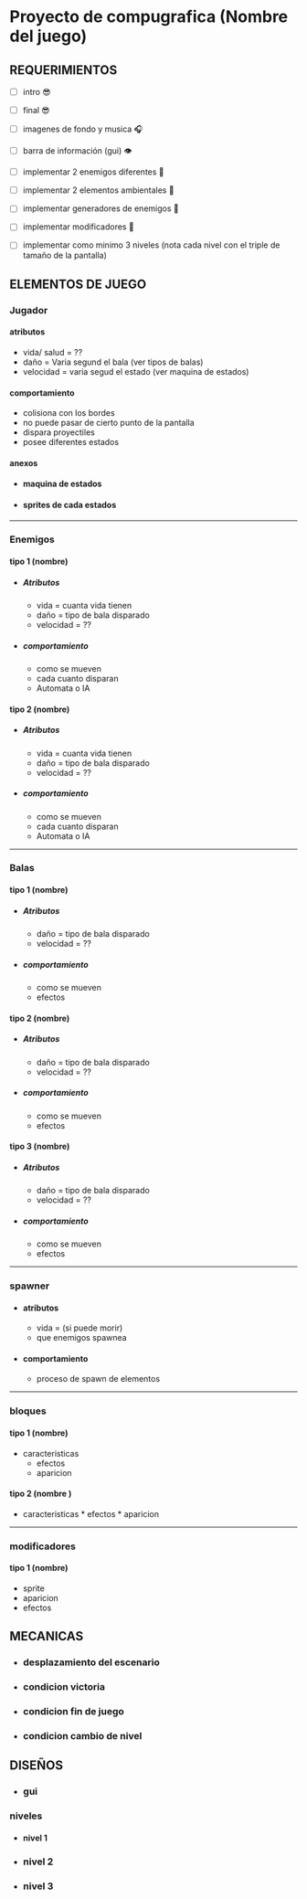 # Proyecto de compugrafica (Nombre del juego)

## REQUERIMIENTOS

* [ ] intro :sunglasses:

* [ ] final :sunglasses:

* [ ] imagenes de fondo y musica :headphones:

* [ ] barra de información (gui) :eye:

* [ ] implementar 2 enemigos diferentes :space_invader: 

* [ ] implementar 2 elementos ambientales :seedling:

* [ ] implementar generadores de enemigos :anger:

* [ ] implementar modificadores :dizzy:

* [ ] implementar como minimo 3 niveles (nota cada nivel con el triple de tamaño de la pantalla)

## ELEMENTOS DE JUEGO

### Jugador

#### atributos

* vida/ salud = ??
* daño = Varia segund el bala (ver tipos de balas)
* velocidad = varia segud el estado (ver maquina de estados)

#### comportamiento

* colisiona con los bordes
* no puede pasar de cierto punto de la pantalla
* dispara proyectiles
* posee diferentes estados

#### anexos

* #### maquina de estados

* #### sprites de cada estados

---

### Enemigos

#### tipo 1 (nombre)

* ##### Atributos

  * vida = cuanta vida tienen
  * daño = tipo de bala disparado
  * velocidad = ??

* ##### comportamiento

  * como se mueven
  * cada cuanto disparan
  * Automata o IA

#### tipo 2 (nombre)

* ##### Atributos

  * vida = cuanta vida tienen
  * daño = tipo de bala disparado
  * velocidad = ??

* ##### comportamiento

  * como se mueven
  * cada cuanto disparan
  * Automata o IA

---

### Balas

#### tipo 1 (nombre)

* ##### Atributos

  * daño = tipo de bala disparado
  * velocidad = ??

* ##### comportamiento

  * como se mueven
  * efectos

#### tipo 2 (nombre)

* ##### Atributos

  * daño = tipo de bala disparado
  * velocidad = ??

* ##### comportamiento

  * como se mueven
  * efectos

#### tipo 3 (nombre)

* ##### Atributos

  * daño = tipo de bala disparado
  * velocidad = ??

* ##### comportamiento

  * como se mueven
  * efectos
-----

### spawner

  * #### atributos
    * vida = (si puede morir)
    * que enemigos spawnea

  * #### comportamiento 
    * proceso de spawn de elementos
----

### bloques

#### tipo 1 (nombre)

  * caracteristicas
    * efectos
    * aparicion

#### tipo 2 (nombre )
  *  caracteristicas
    * efectos
    * aparicion

----

### modificadores

#### tipo 1 (nombre)
  * sprite
  * aparicion
  * efectos


## MECANICAS

* ### desplazamiento del escenario

* ### condicion victoria

* ### condicion fin de juego

* ### condicion cambio de nivel

## DISEÑOS

* ### gui

### niveles

* #### nivel 1

* ### nivel 2

* ### nivel 3


